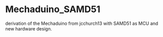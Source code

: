 # Mechaduino_SAMD51
derivation of the Mechaduino from jcchurch13 with SAMD51 as MCU and new hardware design.
